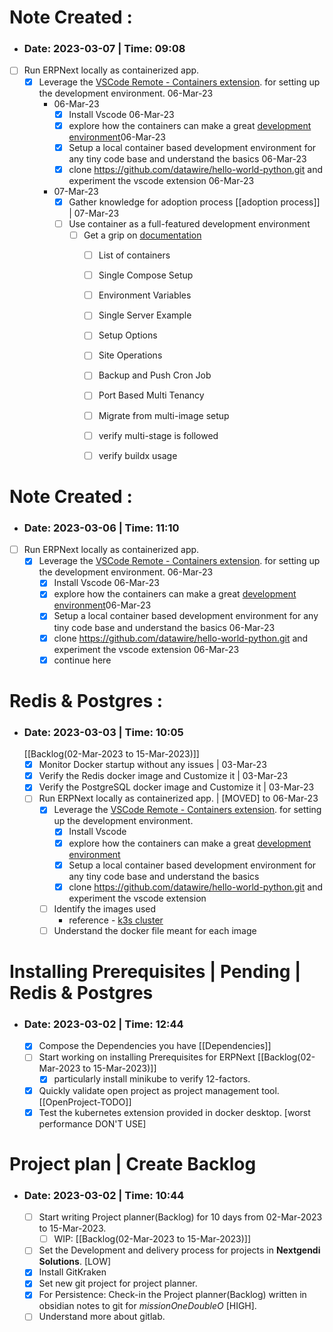 # Note Created : 
- ### Date: 2023-03-07 | Time: 09:08 
- [ ] Run ERPNext locally as containerized app. 
	- [x] Leverage the [VSCode Remote - Containers extension](https://marketplace.visualstudio.com/items?itemName=ms-vscode-remote.remote-containers). for setting up the development environment. 06-Mar-23
		- 06-Mar-23
			- [x] Install Vscode 06-Mar-23
			- [x] explore how the containers can make a great [development environment](https://code.visualstudio.com/docs/devcontainers/containers)06-Mar-23
			- [x] Setup a local container based development environment for any tiny code base and understand the basics 06-Mar-23
			- [x] clone https://github.com/datawire/hello-world-python.git and experiment the vscode extension 06-Mar-23
		- 07-Mar-23
			- [x] Gather knowledge for adoption process [[adoption process]] | 07-Mar-23
			- [ ] Use container as a full-featured development environment
				- [ ] Get a grip on [documentation](https://github.com/frappe/frappe_docker#documentation)
					- [ ] List of containers
					- [ ] Single Compose Setup
					- [ ] Environment Variables
					- [ ] Single Server Example
					- [ ] Setup Options
					- [ ] Site Operations
					- [ ] Backup and Push Cron Job
					- [ ] Port Based Multi Tenancy
					- [ ] Migrate from multi-image setup
					- [ ] verify multi-stage is followed
					- [ ] verify buildx usage



# Note Created : 
- ### Date: 2023-03-06 | Time: 11:10 
 - [ ] Run ERPNext locally as containerized app. 
	- [x] Leverage the [VSCode Remote - Containers extension](https://marketplace.visualstudio.com/items?itemName=ms-vscode-remote.remote-containers). for setting up the development environment. 06-Mar-23
		- [x] Install Vscode 06-Mar-23
		- [x] explore how the containers can make a great [development environment](https://code.visualstudio.com/docs/devcontainers/containers)06-Mar-23
		- [x] Setup a local container based development environment for any tiny code base and understand the basics 06-Mar-23
		- [x] clone https://github.com/datawire/hello-world-python.git and experiment the vscode extension 06-Mar-23
		- [x] continue here

# Redis & Postgres : 
- ### Date: 2023-03-03 | Time: 10:05 
	[[Backlog(02-Mar-2023 to 15-Mar-2023)]] 
	- [x] Monitor Docker startup without any issues | 03-Mar-23
	- [x] Verify the Redis docker image and Customize it | 03-Mar-23
	- [x] Verify the PostgreSQL docker image and Customize it | 03-Mar-23
	- [ ] Run ERPNext locally as containerized app. | [MOVED] to 06-Mar-23
		- [x] Leverage the [VSCode Remote - Containers extension](https://marketplace.visualstudio.com/items?itemName=ms-vscode-remote.remote-containers). for setting up the development environment.
			- [x] Install Vscode
			- [x] explore how the containers can make a great [development environment](https://code.visualstudio.com/docs/devcontainers/containers)
			- [x] Setup a local container based development environment for any tiny code base and understand the basics
			- [x] clone https://github.com/datawire/hello-world-python.git and experiment the vscode extension
		- [ ] Identify the images used
			- reference - [k3s cluster](https://verystrongfingers.github.io/erpnext/2021/02/11/erpnext-k3s.html)
		- [ ] Understand the docker file meant for each image

# Installing Prerequisites | Pending | Redis & Postgres
- ### Date: 2023-03-02 | Time: 12:44 
	- [x] Compose the Dependencies you have [[Dependencies]]
	- [ ] Start working on installing Prerequisites for ERPNext [[Backlog(02-Mar-2023 to 15-Mar-2023)]]  
		- [x] particularly install minikube to verify 12-factors.
	- [x]  Quickly validate open project as project management tool. [[OpenProject-TODO]]
	- [x] Test the kubernetes extension provided in docker desktop. [worst performance DON'T USE]

# Project plan |  Create Backlog
- ### Date: 2023-03-02 | Time: 10:44 
	- [ ] Start writing Project planner(Backlog) for 10 days from 02-Mar-2023 to 15-Mar-2023.
		- [ ] WIP: [[Backlog(02-Mar-2023 to 15-Mar-2023)]]
	- [ ] Set the Development and delivery process for projects in **Nextgendi Solutions**. [LOW]
	- [x] Install GitKraken
	- [x] Set new git project for project planner.
	- [x] For Persistence: Check-in the Project planner(Backlog) written in obsidian notes to git for *missionOneDoubleO* [HIGH].
	- [ ] Understand more about gitlab.